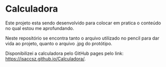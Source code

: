 # Calculadora

Este projeto esta sendo desenvolvido para colocar em pratica o conteúdo no qual estou me aprofundando.

Neste repositório se encontra tanto o arquivo utilizado no pencil para dar vida ao projeto, quanto o arquivo .jpg do protótipo.

Disponibilizei a calculadora pelo GitHub pages pelo link: https://isaccsz.github.io/Calculadora/.